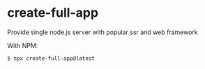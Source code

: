 # create-full-app
Provide single node.js server with popular ssr and web framework

With NPM:

```bash
$ npx create-full-app@latest
```